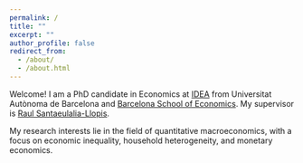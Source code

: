 ```yaml
---
permalink: /
title: ""
excerpt: ""
author_profile: false
redirect_from: 
  - /about/
  - /about.html
---
```


Welcome! I am a PhD candidate in Economics at <a href="http://idea.uab.es/" target="_blank">IDEA</a> from Universitat Autònoma de Barcelona and <a href="http://bse.eu/" target="_blank">Barcelona School of Economics</a>. My supervisor is <a href="http://r-santaeulalia.net/" target="_blank">Raul Santaeulalia-Llopis</a>. 

My research interests lie in the field of quantitative macroeconomics, with a focus on economic inequality, household heterogeneity, and monetary economics. 

  <br>
    <br>
      <br>
        <br>
          <br>
            <br>
              <br>
                <br>
                  <br>
                    <br>


